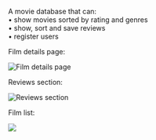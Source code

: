 
A movie database that can:<br/>
  • show movies sorted by rating and genres<br/>
  • show, sort and save reviews<br/>
  • register users
  

Film details page:

![Film details page](https://github.com/ElissV/movie-database/blob/master/screens/sn.JPG)


Reviews section:

![Reviews section](https://github.com/ElissV/movie-database/blob/master/screens/sn2.JPG)


Film list:

<img src="https://github.com/ElissV/movie-database/blob/master/screens/sn3.JPG">
